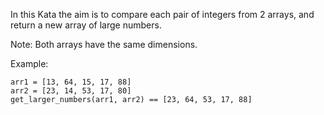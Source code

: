 In this Kata the aim is to compare each pair of integers from 2 arrays, and return a new array of large numbers.

Note: Both arrays have the same dimensions.

Example:

```
arr1 = [13, 64, 15, 17, 88]
arr2 = [23, 14, 53, 17, 80]
get_larger_numbers(arr1, arr2) == [23, 64, 53, 17, 88]
```
